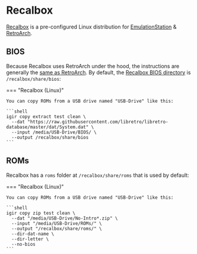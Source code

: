 # Recalbox

[Recalbox](https://www.recalbox.com/) is a pre-configured Linux distribution for [EmulationStation](https://emulationstation.org/) & [RetroArch](https://www.retroarch.com/).

## BIOS

Because Recalbox uses RetroArch under the hood, the instructions are generally the [same as RetroArch](retroarch.md). By default, the [Recalbox BIOS directory](https://wiki.recalbox.com/en/basic-usage/file-management#adding-bios) is `/recalbox/share/bios`:

=== "Recalbox (Linux)"

    You can copy ROMs from a USB drive named "USB-Drive" like this:

    ```shell
    igir copy extract test clean \
      --dat "https://raw.githubusercontent.com/libretro/libretro-database/master/dat/System.dat" \
      --input /media/USB-Drive/BIOS/ \
      --output /recalbox/share/bios
    ```

## ROMs

Recalbox has a `roms` folder at `/recalbox/share/roms` that is used by default:

=== "Recalbox (Linux)"

    You can copy ROMs from a USB drive named "USB-Drive" like this:

    ```shell
    igir copy zip test clean \
      --dat "/media/USB-Drive/No-Intro*.zip" \
      --input "/media/USB-Drive/ROMs/" \
      --output "/recalbox/share/roms/" \
      --dir-dat-name \
      --dir-letter \
      --no-bios
    ```
